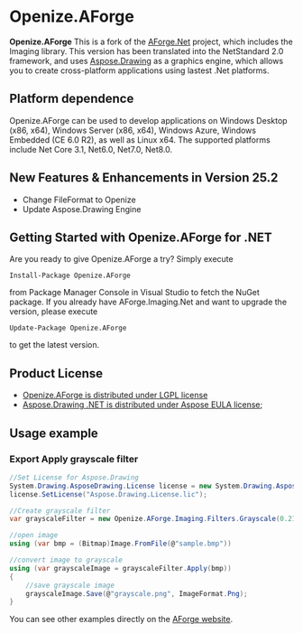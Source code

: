 # Openize.AForge

**Openize.AForge**  This is a fork of the [AForge.Net](https://github.com/andrewkirillov/AForge.NET) project, which includes the Imaging library. This version has been translated into the NetStandard 2.0 framework, and uses [Aspose.Drawing](https://docs.aspose.com/drawing/net/) as a graphics engine, which allows you to create cross-platform applications using lastest .Net platforms.

## Platform dependence

Openize.AForge can be used to develop applications on Windows Desktop (x86, x64), Windows Server (x86, x64), Windows Azure, Windows Embedded (CE 6.0 R2), as well as Linux x64. The supported platforms include Net Core 3.1, Net6.0, Net7.0, Net8.0.

## New Features & Enhancements in Version 25.2
 - Change FileFormat to Openize
 - Update Aspose.Drawing Engine


## Getting Started with Openize.AForge for .NET

Are you ready to give Openize.AForge a try? Simply execute 

```
Install-Package Openize.AForge
```

from Package Manager Console in Visual Studio to fetch the NuGet package. If you already have AForge.Imaging.Net and want to upgrade the version, please execute 

```
Update-Package Openize.AForge
```

 to get the latest version.
 
## Product License
 - [Openize.AForge is distributed under LGPL license](http://www.gnu.org/licenses/lgpl.html)
 - [Aspose.Drawing .NET is distributed under Aspose EULA license](https://www.conholdate.app/viewer/view/4Y8UNm7laVFjMAd0r/aspose_end-user-license-agreement_2024-05-16.pdf);


## Usage example

### Export Apply grayscale filter

```csharp
//Set License for Aspose.Drawing
System.Drawing.AsposeDrawing.License license = new System.Drawing.AsposeDrawing.License();
license.SetLicense("Aspose.Drawing.License.lic");

//Create grayscale filter
var grayscaleFilter = new Openize.AForge.Imaging.Filters.Grayscale(0.2126, 0.7152, 0.0722);

//open image
using (var bmp = (Bitmap)Image.FromFile(@"sample.bmp"))

//convert image to grayscale
using (var grayscaleImage = grayscaleFilter.Apply(bmp))
{
    //save grayscale image
    grayscaleImage.Save(@"grayscale.png", ImageFormat.Png);
}
```

You can see other examples directly on the [AForge website](https://www.aforgenet.com/framework/features/).
